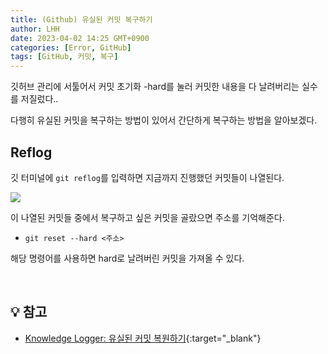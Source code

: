 ```yaml
---
title: (Github) 유실된 커밋 복구하기
author: LHH
date: 2023-04-02 14:25 GMT+0900
categories: [Error, GitHub]
tags: [GitHub, 커밋, 복구]
---
```


깃허브 관리에 서툴어서 커밋 초기화 -hard를 눌러 커밋한 내용을 다 날려버리는 실수를 저질렀다..

다행히 유실된 커밋을 복구하는 방법이 있어서 간단하게 복구하는 방법을 알아보겠다.

## Reflog
깃 터미널에 `git reflog`를 입력하면 지금까지 진행했던 커밋들이 나열된다.

![](https://user-images.githubusercontent.com/110723307/229333676-32b294ac-7082-45e7-8336-1f768c36fcb4.PNG)

이 나열된 커밋들 중에서 복구하고 싶은 커밋을 골랐으면 주소를 기억해준다.

- `git reset --hard <주소>`

해당 명령어를 사용하면 hard로 날려버린 커밋을 가져올 수 있다.

<br>

## 💡 참고
- [Knowledge Logger: 유실된 커밋 복원하기](https://www.letmecompile.com/git-restore-lost-commits/){:target="_blank"}
